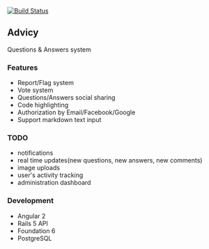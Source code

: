 [![Build Status](https://travis-ci.org/alexkojin/advicy.svg?branch=master)](https://travis-ci.org/alexkojin/advicy)

## Advicy

Questions & Answers system

### Features

- Report/Flag system
- Vote system
- Questions/Answers social sharing
- Code highlighting
- Authorization by Email/Facebook/Google
- Support markdown text input


### TODO
- notifications
- real time updates(new questions, new answers, new comments)
- image uploads
- user's activity tracking
- administration dashboard

### Development

- Angular 2
- Rails 5 API 
- Foundation 6
- PostgreSQL
